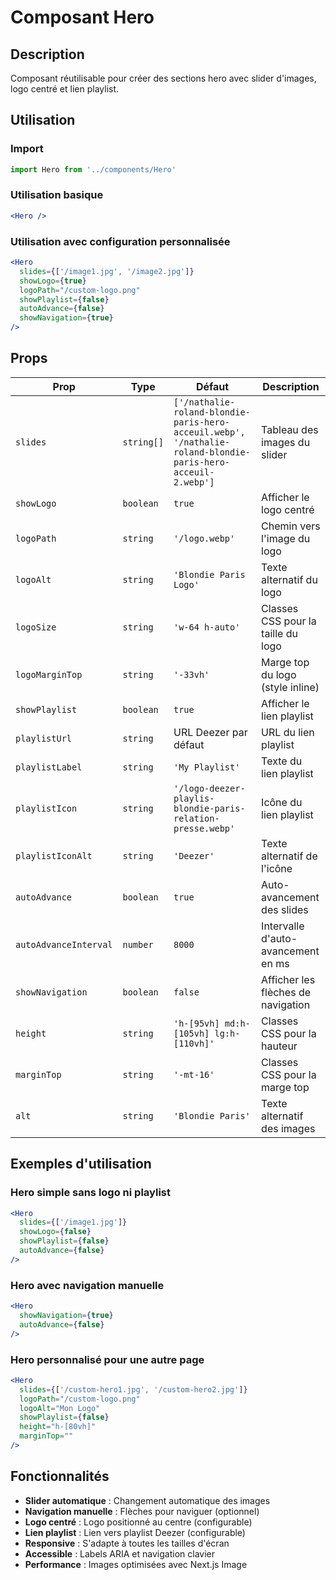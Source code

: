 # Composant Hero

## Description
Composant réutilisable pour créer des sections hero avec slider d'images, logo centré et lien playlist.

## Utilisation

### Import
```jsx
import Hero from '../components/Hero'
```

### Utilisation basique
```jsx
<Hero />
```

### Utilisation avec configuration personnalisée
```jsx
<Hero
  slides={['/image1.jpg', '/image2.jpg']}
  showLogo={true}
  logoPath="/custom-logo.png"
  showPlaylist={false}
  autoAdvance={false}
  showNavigation={true}
/>
```

## Props

| Prop | Type | Défaut | Description |
|------|------|--------|-------------|
| `slides` | `string[]` | `['/nathalie-roland-blondie-paris-hero-acceuil.webp', '/nathalie-roland-blondie-paris-hero-acceuil-2.webp']` | Tableau des images du slider |
| `showLogo` | `boolean` | `true` | Afficher le logo centré |
| `logoPath` | `string` | `'/logo.webp'` | Chemin vers l'image du logo |
| `logoAlt` | `string` | `'Blondie Paris Logo'` | Texte alternatif du logo |
| `logoSize` | `string` | `'w-64 h-auto'` | Classes CSS pour la taille du logo |
| `logoMarginTop` | `string` | `'-33vh'` | Marge top du logo (style inline) |
| `showPlaylist` | `boolean` | `true` | Afficher le lien playlist |
| `playlistUrl` | `string` | URL Deezer par défaut | URL du lien playlist |
| `playlistLabel` | `string` | `'My Playlist'` | Texte du lien playlist |
| `playlistIcon` | `string` | `'/logo-deezer-playlis-blondie-paris-relation-presse.webp'` | Icône du lien playlist |
| `playlistIconAlt` | `string` | `'Deezer'` | Texte alternatif de l'icône |
| `autoAdvance` | `boolean` | `true` | Auto-avancement des slides |
| `autoAdvanceInterval` | `number` | `8000` | Intervalle d'auto-avancement en ms |
| `showNavigation` | `boolean` | `false` | Afficher les flèches de navigation |
| `height` | `string` | `'h-[95vh] md:h-[105vh] lg:h-[110vh]'` | Classes CSS pour la hauteur |
| `marginTop` | `string` | `'-mt-16'` | Classes CSS pour la marge top |
| `alt` | `string` | `'Blondie Paris'` | Texte alternatif des images |

## Exemples d'utilisation

### Hero simple sans logo ni playlist
```jsx
<Hero
  slides={['/image1.jpg']}
  showLogo={false}
  showPlaylist={false}
  autoAdvance={false}
/>
```

### Hero avec navigation manuelle
```jsx
<Hero
  showNavigation={true}
  autoAdvance={false}
/>
```

### Hero personnalisé pour une autre page
```jsx
<Hero
  slides={['/custom-hero1.jpg', '/custom-hero2.jpg']}
  logoPath="/custom-logo.png"
  logoAlt="Mon Logo"
  showPlaylist={false}
  height="h-[80vh]"
  marginTop=""
/>
```

## Fonctionnalités

- **Slider automatique** : Changement automatique des images
- **Navigation manuelle** : Flèches pour naviguer (optionnel)
- **Logo centré** : Logo positionné au centre (configurable)
- **Lien playlist** : Lien vers playlist Deezer (configurable)
- **Responsive** : S'adapte à toutes les tailles d'écran
- **Accessible** : Labels ARIA et navigation clavier
- **Performance** : Images optimisées avec Next.js Image
